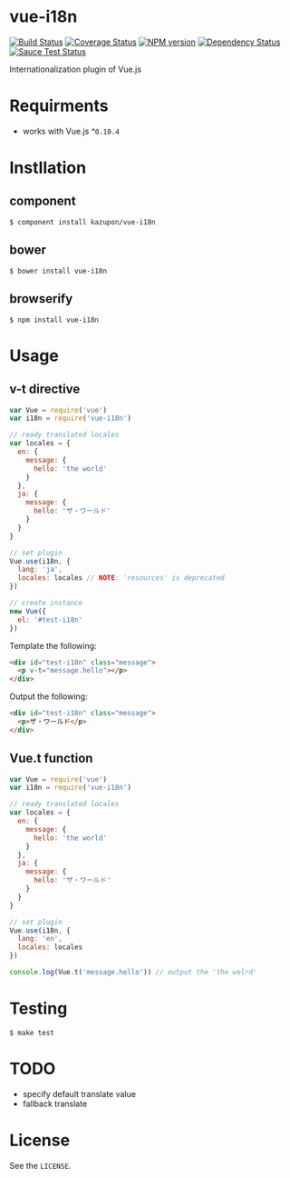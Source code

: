 # vue-i18n

[![Build Status](https://travis-ci.org/kazupon/vue-i18n.svg?branch=master)](https://travis-ci.org/kazupon/vue-i18n)
[![Coverage Status](https://img.shields.io/coveralls/kazupon/vue-i18n.svg)](https://coveralls.io/r/kazupon/vue-i18n?branch=master)
[![NPM version](https://badge.fury.io/js/vue-i18n.svg)](http://badge.fury.io/js/vue-i18n)
[![Dependency Status](https://david-dm.org/kazupon/vue-i18n.svg)](https://david-dm.org/kazupon/vue-i18n) 
[![Sauce Test Status](https://saucelabs.com/buildstatus/vue-i18n)](https://saucelabs.com/u/vue-i18n)


Internationalization plugin of Vue.js


# Requirments
- works with Vue.js ^`0.10.4`


# Instllation

## component

```shell
$ component install kazupon/vue-i18n
```

## bower

```shell
$ bower install vue-i18n
```

## browserify

```shell
$ npm install vue-i18n
```


# Usage

## v-t directive

```js
var Vue = require('vue')
var i18n = require('vue-i18n')

// ready translated locales
var locales = {
  en: {
    message: {
      hello: 'the world'
    }
  },
  ja: {
    message: {
      hello: 'ザ・ワールド'
    }
  }
}

// set plugin
Vue.use(i18n, {
  lang: 'ja',
  locales: locales // NOTE: 'resources' is deprecated
})

// create instance
new Vue({
  el: '#test-i18n'
})
```

Template the following:

```html
<div id="test-i18n" class="message">
  <p v-t="message.hello"></p>
</div>
```

Output the following:

```html
<div id="test-i18n" class="message">
  <p>ザ・ワールド</p>
</div>
```

## Vue.t function

```js
var Vue = require('vue')
var i18n = require('vue-i18n')

// ready translated locales
var locales = {
  en: {
    message: {
      hello: 'the world'
    }
  },
  ja: {
    message: {
      hello: 'ザ・ワールド'
    }
  }
}

// set plugin
Vue.use(i18n, {
  lang: 'en',
  locales: locales
})

console.log(Vue.t('message.hello')) // output the 'the wolrd'
```


# Testing

```shell
$ make test
```


# TODO
- specify default translate value
- fallback translate


# License

See the `LICENSE`.
